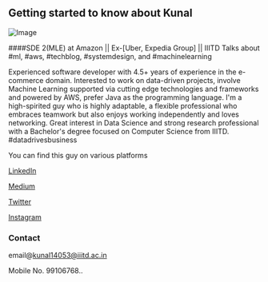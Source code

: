 ## Getting started to know about Kunal

![Image](https://lh3.googleusercontent.com/kkbDzl-VyGnCWeQt5dvfnnJl2pZlBPwtZ54xZSpgzYy6hU8rR8C9QqhQXlXdwcq1sAE19gBSNjrlDs7qq4dyZMPMJi6xf9ZhdcecN9J9obAAeMNAJFMxsH4I02xnAYV3M4VRn6k5ZgCd4q92UDUNF3DVzctjmm5xYZUEn70buCFCTnPpdY_2cbcRiq1nkGyx3g0SVWaLIjHfAtrbb63R2fShGW1BWAgX6WFmlmNuBqOEn8B--CWITVnU7Aa5YxiMExcGfVTpn6vAchfoWTkh2om00ygiNhVJvbWk2kbJICEl14Vf4C-t0BVUnMXyFZWR6Wk1e0kZSrJ8hSJ4Jbh8la_G2RjfhTbP0ZXfJ2bIwVvwsWwv_0IOLT5D-u2OpCj4Xlm5BhFkoYK6-CzAQY41CHXG_LiXJfkpP_R8fgUTEo848Jk5-fAJDgIfejhLSUGayVGRfWYPXffxFoJxJrzww4Vj6VjilHc2GDWXdfbXJ5az9NLd9j46_ZmHsVphqnlEGE_h8gEJV_80pDpQXJiBA6HxYUBaT1vIEdJfigHI6oAXkfre02BtSzPlovfdn_W7E1Mi_uVwj27R5wCJmeET7fyMJ2pCyldcH6Tu1cyZeliKAkcdVGACM_KtWCmTeLJi1sNOazTPm2BMtVs7sbSn_fJvq4kcA0iaWz3MN0AmxI_wFov_LBdpNCqeJ1MPrdEFi1hrEe4NNwtLXSgF5CayIhbfmH0mHsV1OWlEhZWA6hW9_au2QQJrf_TlPJwkJHKXjZsZXqIx053ebQnRNfbewClJw8T9oCdYivUyV8WeA8relZn0VadVR77-0UClLh7RtldOhXi3RNMEJ_NbF69FxBAh7MFH8AC5Uc3Uiu4w=w3028-h2020-no?authuser=0)

####SDE 2(MLE) at Amazon || Ex-[Uber, Expedia Group] || IIITD
Talks about #ml, #aws, #techblog, #systemdesign, and #machinelearning

Experienced software developer with 4.5+ years of experience in the e-commerce domain. Interested to work on data-driven projects, involve Machine Learning supported via cutting edge technologies and frameworks and powered by AWS, prefer Java as the programming language. 
I'm a high-spirited guy who is highly adaptable, a flexible professional who embraces teamwork but also enjoys working independently and loves networking.
Great interest in Data Science and strong research professional with a Bachelor's degree focused on Computer Science from IIITD. 
#datadrivesbusiness


You can find this guy on various platforms

[LinkedIn](https://www.linkedin.com/in/kunal-saini-a89b7ba8/)

[Medium](https://medium.com/@kunal14053)

[Twitter](https://twitter.com/ImkunalSaini)

[Instagram](https://www.instagram.com/cookunal/)


### Contact
email@kunal14053@iiitd.ac.in

Mobile No. 99106768..
